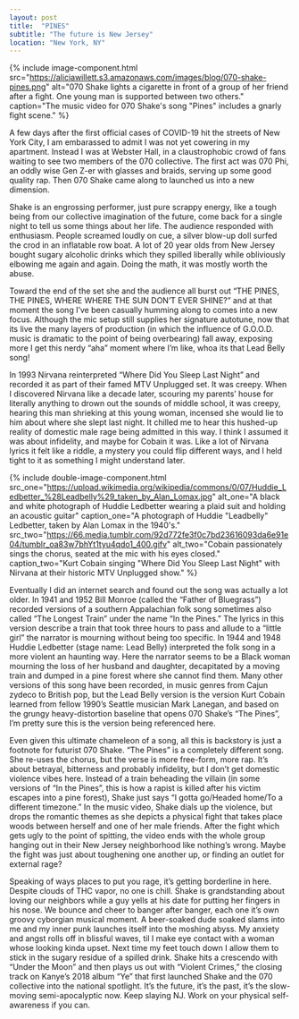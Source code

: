 ```yaml
---
layout: post
title:  "PINES"
subtitle: "The future is New Jersey"
location: "New York, NY"
---
```


{%
 include image-component.html 
 src="https://aliciawillett.s3.amazonaws.com/images/blog/070-shake-pines.png"
 alt="070 Shake lights a cigarette in front of a group of her friend after a fight. One young man is supported between two others."
 caption="The music video for 070 Shake's song \"Pines\" includes a gnarly fight scene."
%}

A few days after the first official cases of COVID-19 hit the streets of New York City, I am embarassed to admit I was not yet cowering in my apartment. Instead I was at Webster Hall, in a claustrophobic crowd of fans waiting to see two members of the 070 collective. The first act was 070 Phi, an oddly wise Gen Z-er with glasses and braids, serving up some good quality rap. Then 070 Shake came along to launched us into a new dimension. 

Shake is an engrossing performer, just pure scrappy energy, like a tough being from our collective imagination of the future, come back for a single night to tell us some things about her life. The audience responded with enthusiasm. People screamed loudly on cue, a silver blow-up doll surfed the crod in an inflatable row boat. A lot of 20 year olds from New Jersey bought sugary alcoholic drinks which they spilled liberally while obliviously elbowing me again and again. Doing the math, it was mostly worth the abuse.

Toward the end of the set she and the audience all burst out “THE PINES, THE PINES, WHERE WHERE THE SUN DON’T EVER SHINE?” and at that moment the song I’ve been casually humming along to comes into a new focus. Although the mic setup still supplies her signature autotune, now that its live the many layers of production (in which the influence of G.O.O.D. music is dramatic to the point of being overbearing) fall away, exposing more  I get this nerdy “aha” moment where I’m like, whoa its that Lead Belly song!

In 1993 Nirvana reinterpreted “Where Did You Sleep Last Night” and recorded it as part of their famed MTV Unplugged set. It was creepy. When I discovered Nirvana like a decade later, scouring my parents’ house for literally anything to drown out the sounds of middle school, it was creepy, hearing this man shrieking at this young woman, incensed she would lie to him about where she slept last night. It chilled me to hear this hushed-up reality of domestic male rage being admitted in this way. I think I assumed it was about infidelity, and maybe for Cobain it was. Like a lot of Nirvana lyrics it felt like a riddle, a mystery you could flip different ways, and I held tight to it as something I might understand later.

{%
 include double-image-component.html 
 src_one="https://upload.wikimedia.org/wikipedia/commons/0/07/Huddie_Ledbetter_%28Leadbelly%29_taken_by_Alan_Lomax.jpg"
 alt_one="A black and white photograph of Huddie Ledbetter wearing a plaid suit and holding an acoustic guitar"
 caption_one="A photograph of Huddie \"Leadbelly\" Ledbetter, taken by Alan Lomax in the 1940's."
 src_two="https://66.media.tumblr.com/92d772fe3f0c7bd23616093da6e91e04/tumblr_oa83w7bhYt1tyu4qdo1_400.gifv"
 alt_two="Cobain passionately sings the chorus, seated at the mic with his eyes closed."
 caption_two="Kurt Cobain singing \"Where Did You Sleep Last Night\" with Nirvana at their  historic MTV Unplugged show."
%}

Eventually I did an internet search and found out the song was actually a lot older. In 1941 and 1952 Bill Monroe (called the “Father of Bluegrass”) recorded versions of a southern Appalachian folk song sometimes also called “The Longest Train” under the name “In the Pines.” The lyrics in this version describe a train that took three hours to pass and allude to a “little girl” the narrator is mourning without being too specific. In 1944 and 1948 Huddie Ledbetter (stage name: Lead Belly) interpreted the folk song in a more violent an haunting way. Here the narrator seems to be a Black woman mourning the loss of her husband and daughter, decapitated by a moving train and dumped in a pine forest where she cannot find them. Many other versions of this song have been recorded, in music genres from Cajun zydeco to British pop, but the Lead Belly version is the version Kurt Cobain learned from fellow 1990’s Seattle musician Mark Lanegan, and based on the grungy heavy-distortion baseline that opens 070 Shake’s “The Pines”, I’m pretty sure this is the version being referenced here.

Even given this ultimate chameleon of a song, all this is backstory is just a footnote for futurist 070 Shake. “The Pines” is a completely different song. She re-uses the chorus, but the verse is more free-form, more rap. It’s about betrayal, bitterness and probably infidelity, but I don’t get domestic violence vibes here. Instead of a train beheading the villain (in some versions of “In the Pines”, this is how a rapist is killed after his victim escapes into a pine forest), Shake just says “I gotta go/Headed home/To a different timezone.” In the music video, Shake dials up the violence, but drops the romantic themes as she depicts a physical fight that takes place woods between herself and one of her male friends. After the fight which gets ugly to the point of spitting, the video ends with the whole group hanging out in their New Jersey neighborhood like nothing’s wrong. Maybe the fight was just about toughening one another up, or finding an outlet for external rage?

Speaking of ways places to put you rage, it’s getting borderline in here. Despite clouds of THC vapor, no one is chill. Shake is grandstanding about loving our neighbors while a guy yells at his date for putting her fingers in his nose. We bounce and cheer to banger after banger, each one it’s own groovy cyborgian musical moment. A beer-soaked dude soaked slams into me and my inner punk launches itself into the moshing abyss. My anxiety and angst rolls off in blissful waves, til I make eye contact with a woman whose looking kinda upset. Next time my feet touch down I allow them to stick in the sugary residue of a spilled drink. Shake hits a crescendo with “Under the Moon” and then plays us out with “Violent Crimes,” the closing track on Kanye’s 2018 album “Ye” that first launched Shake and the 070 collective into the national spotlight. It’s the future, it’s the past, it’s the slow-moving semi-apocalyptic now. Keep slaying NJ. Work on your physical self-awareness if you can.